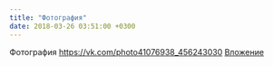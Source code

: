 ```yaml
---
title: "Фотография"
date: 2018-03-26 03:51:00 +0300
---
```


Фотография
<a class="vk-attach" href="https://vk.com/photo41076938_456243030">https://vk.com/photo41076938_456243030</a>
<a class="vk-attach" href="https://vk.com/photo41076938_456243030">Вложение</a>
